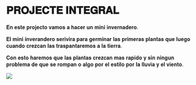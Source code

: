 # 𝐏𝐑𝐎𝐉𝐄𝐂𝐓𝐄 𝐈𝐍𝐓𝐄𝐆𝐑𝐀𝐋

𝐄𝐧 𝐞𝐬𝐭𝐞 𝐩𝐫𝐨𝐣𝐞𝐜𝐭𝐨 𝐯𝐚𝐦𝐨𝐬 𝐚 𝐡𝐚𝐜𝐞𝐫 𝐮𝐧 𝐦𝐢𝐧𝐢 𝐢𝐧𝐯𝐞𝐫𝐧𝐚𝐝𝐞𝐫𝐨.

𝐄𝐥 𝐦𝐢𝐧𝐢 𝐢𝐧𝐯𝐞𝐫𝐚𝐧𝐝𝐞𝐫𝐨 𝐬𝐞𝐫𝐢𝐯𝐢𝐫𝐚 𝐩𝐚𝐫𝐚 𝐠𝐞𝐫𝐦𝐢𝐧𝐚𝐫 𝐥𝐚𝐬 𝐩𝐫𝐢𝐦𝐞𝐫𝐚𝐬 𝐩𝐥𝐚𝐧𝐭𝐚𝐬 𝐪𝐮𝐞 𝐥𝐮𝐞𝐠𝐨 𝐜𝐮𝐚𝐧𝐝𝐨 𝐜𝐫𝐞𝐳𝐜𝐚𝐧 𝐥𝐚𝐬 𝐭𝐫𝐚𝐬𝐩𝐚𝐧𝐭𝐚𝐫𝐞𝐦𝐨𝐬 𝐚 𝐥𝐚 𝐭𝐢𝐞𝐫𝐫𝐚.

𝐂𝐨𝐧 𝐞𝐬𝐭𝐨 𝐡𝐚𝐫𝐞𝐦𝐨𝐬 𝐪𝐮𝐞 𝐥𝐚𝐬 𝐩𝐥𝐚𝐧𝐭𝐚𝐬 𝐜𝐫𝐞𝐳𝐜𝐚𝐧 𝐦𝐚𝐬 𝐫𝐚𝐩𝐢𝐝𝐨 𝐲 𝐬𝐢𝐧 𝐧𝐢𝐧𝐠𝐮𝐧 𝐩𝐫𝐨𝐛𝐥𝐞𝐦𝐚 𝐝𝐞 𝐪𝐮𝐞 𝐬𝐞 𝐫𝐨𝐦𝐩𝐚𝐧 𝐨 𝐚𝐥𝐠𝐨 𝐩𝐨𝐫 𝐞𝐥 𝐞𝐬𝐭𝐢𝐥𝐨 𝐩𝐨𝐫 𝐥𝐚 𝐥𝐥𝐮𝐯𝐢𝐚 𝐲 𝐞𝐥 𝐯𝐢𝐞𝐧𝐭𝐨.

![](![imagen](https://user-images.githubusercontent.com/90753262/163957189-68088fe0-d605-4545-98ff-a7d6003502f6.png)
)
